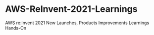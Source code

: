 # AWS-ReInvent-2021-Learnings
AWS re:invent 2021 New Launches, Products Improvements Learnings Hands-On

